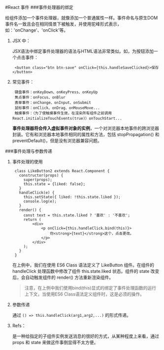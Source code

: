#React 事件
###事件处理器的绑定

给组件添加一个事件处理器，就像添加一个普通属性一样。事件命名与原生DOM事件名一致且会在相同情景下被触发，并使用驼峰形式表示，如：'onChange'、'onClick'等。

1. JSX 中：

    JSX语法中绑定事件处理器的语法与HTML语法非常类似。如，为按钮添加一个点击事件：

        <button class="btn btn-save" onClick={this.handleSaveClicked}>保存</button>

2. 常见事件：

        键盘事件：onKeyDown、onKeyPress、onKeyUp
        焦点事件：onFocus、onBlur
        表单事件：onChange、onInput、onSubmit
        鼠标事件：onClick、onDrag、onMouseMove...
        触摸事件：（为了使触摸事件生效，在渲染所有组件之前调用React.initializeTouchEvents(true)）onTouchStart...

    **事件处理器将会传入虚拟事件对象的实例**，一个对浏览器本地事件的跨浏览器封装。它有和浏览器本地事件相同的属性和方法，包括 stopPropagation() 和 preventDefault()，但是没有浏览器兼容问题。

###事件处理与参数传递

1. 事件处理的使用

        class LikeButton2 extends React.Component {
          constructor(props) {
            super(props);
            this.state = {liked: false};
          }
          handleClick(e) {
            this.setState({ liked: !this.state.liked });
            console.log(e);
          }
          render() {
            const text = this.state.liked ? '喜欢' : '不喜欢';
            return (
                <div>
                    <p onClick={this.handleClick.bind(this)}>
                        你<strong>{text}</strong>这个，点击更改。
                    </p>
                </div>
            );
          }
        }

    在上例中，我们在使用 ES6 Class 语法定义了 LikeButton 组件。在组件的 handleClick 处理函数中修改了组件 this.state.liked 状态。组件的 state 改变后，会自动触发组件的 render() 方法重新渲染组件。

    > 注意，在上例中我们使用bind(this)显式的绑定了事件处理函数的运行上下文，当使用ES6 Class语法定义组件时，这是必须的操作。

2. 参数传递

    通过 `() => this.handleClick(arg1,arg2,...)` 的形式传递。

3. Refs：

    是一种给指定的子组件实例发送消息的很好的方式，从某种程度上来看，通过 props 和 state 来做这件事倒显得不太方便。


